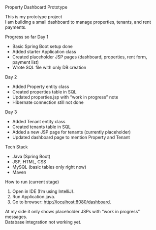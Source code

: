 Property Dashboard Prototype

This is my prototype project  
I am building a small dashboard to manage properties, tenants, and rent payments.

Progress so far
Day 1  
  - Basic Spring Boot setup done  
  - Added starter Application class  
  - Created placeholder JSP pages (dashboard, properties, rent form, payment list)  
  - Wrote SQL file with only DB creation  

  Day 2
  - Added Property entity class  
  - Created properties table in SQL  
  - Updated properties.jsp with “work in progress” note  
  - Hibernate connection still not done  

  Day 3
  - Added Tenant entity class  
  - Created tenants table in SQL  
  - Added a new JSP page for tenants (currently placeholder)  
  - Updated dashboard page to mention Property and Tenant  
    
 Tech Stack
- Java (Spring Boot)  
- JSP, HTML, CSS  
- MySQL (basic tables only right now)  
- Maven  

How to run (current stage)
1. Open in IDE (I’m using IntelliJ).  
2. Run Application.java.  
3. Go to browser: [http://localhost:8080/dashboard](http://localhost:8080/dashboard).  

At my side it only shows placeholder JSPs with “work in progress” messages.  
Database integration not working yet.  

